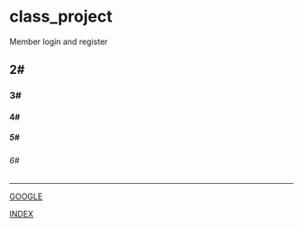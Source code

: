 # class_project
Member login and register

## 2#
### 3#
#### 4#
##### 5#
###### 6#

<hr>

[GOOGLE](https://www.google.com)

[INDEX](10_MybatisThymeleaf/src/main/resources/static/index.html)
